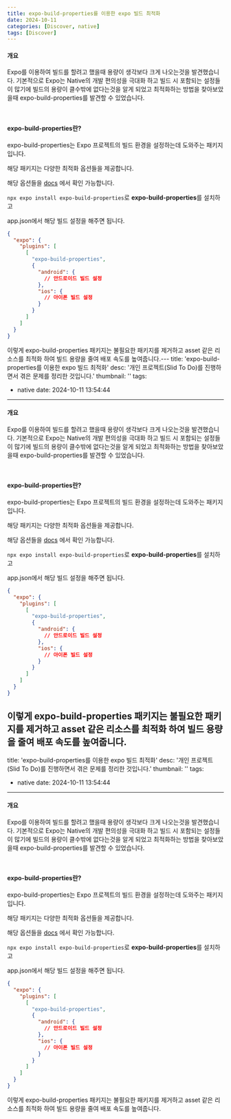 ```yaml
---
title: expo-build-properties를 이용한 expo 빌드 최적화
date: 2024-10-11
categories: [Discover, native]
tags: [Discover]
---
```


#### 개요
Expo를 이용하여 빌드를 할려고 했을때 용량이 생각보다 크게 나오는것을 발견했습니다.
기본적으로 Expo는 Native의 개발 편의성을 극대화 하고 빌드 시 포함되는 설정들이 많기에 빌드의 용량이 클수밖에 없다는것을 알게 되었고
최적화하는 방법을 찾아보았을때 expo-build-properties를 발견할 수 있었습니다.

<br/>

#### expo-build-properties란?

expo-build-properties는 Expo 프로젝트의 빌드 환경을 설정하는데 도와주는 패키지 입니다.

해당 패키지는 다양한 최적화 옵션들을 제공합니다.

해당 옵션들을 [docs](https://docs.expo.dev/versions/latest/sdk/build-properties/?redirected) 에서 확인 가능합니다.


`npx expo install expo-build-properties`로 **expo-build-properties**를 설치하고

app.json에서 해당 빌드 설정을 해주면 됩니다.
```json
{
  "expo": {
    "plugins": [
      [
        "expo-build-properties",
        {
          "android": {
            // 안드로이드 빌드 설정
          },
          "ios": {
            // 아이폰 빌드 설정
          }
        }
      ]
    ]
  }
}
```
이렇게 expo-build-properties 패키지는 불필요한 패키지를 제거하고 asset 같은 리소스를 최적화 하여 빌드 용량을 줄여 배포 속도를 높여줍니다.---
title: 'expo-build-properties를 이용한 expo 빌드 최적화'
desc: '개인 프로젝트(Slid To Do)를 진행하면서 겪은 문제를 정리한 것입니다.'
thumbnail: ''
tags:
  - native
date: 2024-10-11 13:54:44
---

#### 개요
Expo를 이용하여 빌드를 할려고 했을때 용량이 생각보다 크게 나오는것을 발견했습니다.
기본적으로 Expo는 Native의 개발 편의성을 극대화 하고 빌드 시 포함되는 설정들이 많기에 빌드의 용량이 클수밖에 없다는것을 알게 되었고
최적화하는 방법을 찾아보았을때 expo-build-properties를 발견할 수 있었습니다.

<br/>

#### expo-build-properties란?

expo-build-properties는 Expo 프로젝트의 빌드 환경을 설정하는데 도와주는 패키지 입니다.

해당 패키지는 다양한 최적화 옵션들을 제공합니다.

해당 옵션들을 [docs](https://docs.expo.dev/versions/latest/sdk/build-properties/?redirected) 에서 확인 가능합니다.


`npx expo install expo-build-properties`로 **expo-build-properties**를 설치하고

app.json에서 해당 빌드 설정을 해주면 됩니다.
```json
{
  "expo": {
    "plugins": [
      [
        "expo-build-properties",
        {
          "android": {
            // 안드로이드 빌드 설정
          },
          "ios": {
            // 아이폰 빌드 설정
          }
        }
      ]
    ]
  }
}
```
이렇게 expo-build-properties 패키지는 불필요한 패키지를 제거하고 asset 같은 리소스를 최적화 하여 빌드 용량을 줄여 배포 속도를 높여줍니다.
---
title: 'expo-build-properties를 이용한 expo 빌드 최적화'
desc: '개인 프로젝트(Slid To Do)를 진행하면서 겪은 문제를 정리한 것입니다.'
thumbnail: ''
tags:
  - native
date: 2024-10-11 13:54:44
---

#### 개요
Expo를 이용하여 빌드를 할려고 했을때 용량이 생각보다 크게 나오는것을 발견했습니다.
기본적으로 Expo는 Native의 개발 편의성을 극대화 하고 빌드 시 포함되는 설정들이 많기에 빌드의 용량이 클수밖에 없다는것을 알게 되었고
최적화하는 방법을 찾아보았을때 expo-build-properties를 발견할 수 있었습니다.

<br/>

#### expo-build-properties란?

expo-build-properties는 Expo 프로젝트의 빌드 환경을 설정하는데 도와주는 패키지 입니다.

해당 패키지는 다양한 최적화 옵션들을 제공합니다.

해당 옵션들을 [docs](https://docs.expo.dev/versions/latest/sdk/build-properties/?redirected) 에서 확인 가능합니다.


`npx expo install expo-build-properties`로 **expo-build-properties**를 설치하고

app.json에서 해당 빌드 설정을 해주면 됩니다.
```json
{
  "expo": {
    "plugins": [
      [
        "expo-build-properties",
        {
          "android": {
            // 안드로이드 빌드 설정
          },
          "ios": {
            // 아이폰 빌드 설정
          }
        }
      ]
    ]
  }
}
```
이렇게 expo-build-properties 패키지는 불필요한 패키지를 제거하고 asset 같은 리소스를 최적화 하여 빌드 용량을 줄여 배포 속도를 높여줍니다.